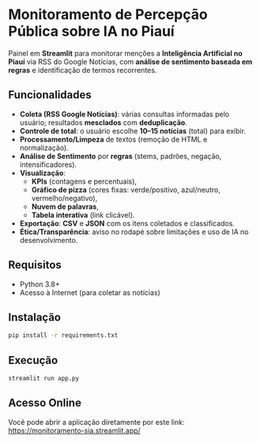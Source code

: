 # Monitoramento de Percepção Pública sobre IA no Piauí

Painel em **Streamlit** para monitorar menções a **Inteligência Artificial no Piauí** via RSS do Google Notícias, com **análise de sentimento baseada em regras** e identificação de termos recorrentes.

## Funcionalidades
- **Coleta (RSS Google Notícias)**: várias consultas informadas pelo usuário; resultados **mesclados** com **deduplicação**.
- **Controle de total**: o usuário escolhe **10–15 notícias** (total) para exibir.
- **Processamento/Limpeza** de textos (remoção de HTML e normalização).
- **Análise de Sentimento** por **regras** (stems, padrões, negação, intensificadores).
- **Visualização**:
   - **KPIs** (contagens e percentuais),
   - **Gráfico de pizza** (cores fixas: verde/positivo, azul/neutro, vermelho/negativo),
   - **Nuvem de palavras**,
   - **Tabela interativa** (link clicável).
- **Exportação**: **CSV** e **JSON** com os itens coletados e classificados.
- **Ética/Transparência**: aviso no rodapé sobre limitações e uso de IA no desenvolvimento.

## Requisitos
- Python 3.8+
- Acesso à Internet (para coletar as notícias)

## Instalação
```bash
pip install -r requirements.txt
```

## Execução
```bash
streamlit run app.py
```

## Acesso Online
Você pode abrir a aplicação diretamente por este link:
https://monitoramento-sia.streamlit.app/
